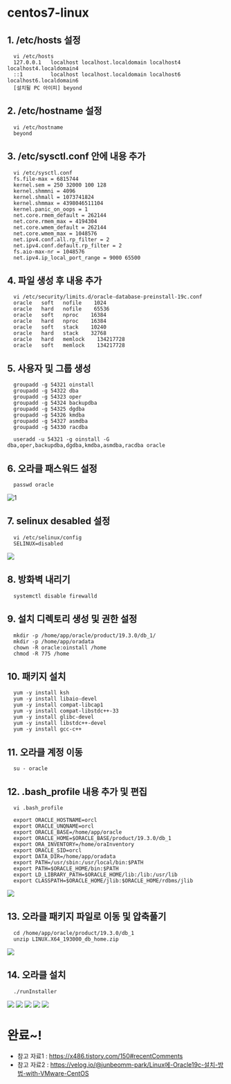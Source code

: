 # centos7-linux


## 1. /etc/hosts 설정
```
  vi /etc/hosts
  127.0.0.1   localhost localhost.localdomain localhost4 localhost4.localdomain4
  ::1         localhost localhost.localdomain localhost6 localhost6.localdomain6
  [설치될 PC 아이피] beyond
```

## 2. /etc/hostname 설정
```
  vi /etc/hostname
  beyond
```

## 3. /etc/sysctl.conf 안에 내용 추가
```
  vi /etc/sysctl.conf
  fs.file-max = 6815744
  kernel.sem = 250 32000 100 128
  kernel.shmmni = 4096
  kernel.shmall = 1073741824
  kernel.shmmax = 4398046511104
  kernel.panic_on_oops = 1
  net.core.rmem_default = 262144
  net.core.rmem_max = 4194304
  net.core.wmem_default = 262144
  net.core.wmem_max = 1048576
  net.ipv4.conf.all.rp_filter = 2
  net.ipv4.conf.default.rp_filter = 2
  fs.aio-max-nr = 1048576
  net.ipv4.ip_local_port_range = 9000 65500
```

## 4. 파일 생성 후 내용 추가
```
  vi /etc/security/limits.d/oracle-database-preinstall-19c.conf
  oracle   soft   nofile    1024
  oracle   hard   nofile    65536
  oracle   soft   nproc    16384
  oracle   hard   nproc    16384
  oracle   soft   stack    10240
  oracle   hard   stack    32768
  oracle   hard   memlock    134217728
  oracle   soft   memlock    134217728
```

## 5. 사용자 및 그룹 생성
```
  groupadd -g 54321 oinstall
  groupadd -g 54322 dba
  groupadd -g 54323 oper
  groupadd -g 54324 backupdba
  groupadd -g 54325 dgdba
  groupadd -g 54326 kmdba
  groupadd -g 54327 asmdba
  groupadd -g 54330 racdba

  useradd -u 54321 -g oinstall -G dba,oper,backupdba,dgdba,kmdba,asmdba,racdba oracle
```

## 6. 오라클 패스워드 설정
```
  passwd oracle
```
![1](https://github.com/jinho-22/centos-oracle/assets/129517591/5837af28-4a7e-46f4-ab77-4f3a2181776a)


## 7. selinux desabled 설정
```
  vi /etc/selinux/config
  SELINUX=disabled
```
<img src="/img/2.png"></img>

## 8. 방화벽 내리기
```
  systemctl disable firewalld
```

## 9. 설치 디렉토리 생성 및 권한 설정
```
  mkdir -p /home/app/oracle/product/19.3.0/db_1/
  mkdir -p /home/app/oradata
  chown -R oracle:oinstall /home
  chmod -R 775 /home
```

## 10. 패키지 설치
```
  yum -y install ksh
  yum -y install libaio-devel
  yum -y install compat-libcap1
  yum -y install compat-libstdc++-33
  yum -y install glibc-devel
  yum -y install libstdc++-devel
  yum -y install gcc-c++
```

## 11. 오라클 계정 이동
```
  su - oracle
```

## 12. .bash_profile 내용 추가 및 편집
```
  vi .bash_profile

  export ORACLE_HOSTNAME=orcl
  export ORACLE_UNQNAME=orcl
  export ORACLE_BASE=/home/app/oracle
  export ORACLE_HOME=$ORACLE_BASE/product/19.3.0/db_1
  export ORA_INVENTORY=/home/oraInventory
  export ORACLE_SID=orcl
  export DATA_DIR=/home/app/oradata
  export PATH=/usr/sbin:/usr/local/bin:$PATH
  export PATH=$ORACLE_HOME/bin:$PATH
  export LD_LIBRARY_PATH=$ORACLE_HOME/lib:/lib:/usr/lib
  export CLASSPATH=$ORACLE_HOME/jlib:$ORACLE_HOME/rdbms/jlib
```
<img src="/img/3.png"></img>

## 13. 오라클 패키지 파일로 이동 및 압축풀기
```
  cd /home/app/oracle/product/19.3.0/db_1
  unzip LINUX.X64_193000_db_home.zip
```
<img src="/img/4.png"></img>

## 14. 오라클 설치
```
  ./runInstaller
```
<img src="/img/5.png"></img>
<img src="/img/6.png"></img>
<img src="/img/7.png"></img>
<img src="/img/8.png"></img>
<img src="/img/9.png"></img>

# 완료~!
* 참고 자료1 : <https://x486.tistory.com/150#recentComments><br>
* 참고 자료2 : <https://velog.io/@junbeomm-park/Linux에-Oracle19c-설치-방법-with-VMware-CentOS>
